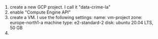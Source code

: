 1. create a new GCP project. I call it "data-crime-la"
2. enable "Compute Engine API"
3. create a VM. I use the following settings:
   name: vm-project
   zone: europe-north1-a
   machine type: e2-standard-2
   disk: ubuntu 20.04 LTS, 50 GB
4. 
